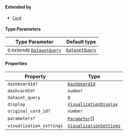 #### Extended by

* [`Card`](./generated/html/Card.md)

#### Type Parameters

| Type Parameter                                                   | Default type                                       |
| ---------------------------------------------------------------- | -------------------------------------------------- |
| `Q` *extends* [`DatasetQuery`](./generated/html/DatasetQuery.md) | [`DatasetQuery`](./generated/html/DatasetQuery.md) |

#### Properties

| Property                                                     | Type                                                                 |
| ------------------------------------------------------------ | -------------------------------------------------------------------- |
| <a id="dashboardid"></a> `dashboardId?`                      | [`DashboardId`](./generated/html/DashboardId.md)                     |
| <a id="dashcardid"></a> `dashcardId?`                        | `number`                                                             |
| <a id="dataset_query"></a> `dataset_query`                   | `Q`                                                                  |
| <a id="display"></a> `display`                               | [`VisualizationDisplay`](./generated/html/VisualizationDisplay.md)   |
| <a id="original_card_id"></a> `original_card_id?`            | `number`                                                             |
| <a id="parameters"></a> `parameters?`                        | [`Parameter`](./generated/html/Parameter.md)\[]                      |
| <a id="visualization_settings"></a> `visualization_settings` | [`VisualizationSettings`](./generated/html/VisualizationSettings.md) |
